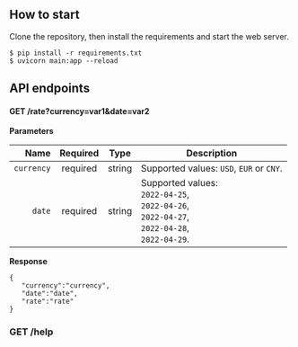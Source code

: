 ## How to start

Clone the repository, then install the requirements and start the web server.

    $ pip install -r requirements.txt
    $ uvicorn main:app --reload

## API endpoints

#### GET /rate?currency=var1&date=var2

**Parameters**

|       Name | Required |  Type   | Description                                                                                                 |
|-----------:|:--------:|:-------:|-------------------------------------------------------------------------------------------------------------|
| `currency` | required | string  | Supported values: `USD`, `EUR` or `CNY`.                                                                    |
|     `date` | required | string  | Supported values:<br/>`2022-04-25`,<br/>`2022-04-26`,<br/>`2022-04-27`,<br/>`2022-04-28`,<br/>`2022-04-29`. |

**Response**

```
{
   "currency":"currency",
   "date":"date",
   "rate":"rate"
}
```
### GET /help